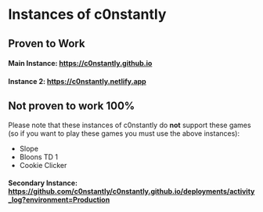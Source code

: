 # Instances of c0nstantly
## Proven to Work
#### Main Instance: https://c0nstantly.github.io
#### Instance 2: https://c0nstantly.netlify.app
## Not proven to work 100%
Please note that these instances of c0nstantly do **not** support these games (so if you want to play these games you must use the above instances):

- Slope
- Bloons TD 1
- Cookie Clicker
#### Secondary Instance: https://github.com/c0nstantly/c0nstantly.github.io/deployments/activity_log?environment=Production
